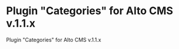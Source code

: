 Plugin "Categories" for Alto CMS v.1.1.x
========================================

Plugin "Categories" for Alto CMS v.1.1.x
